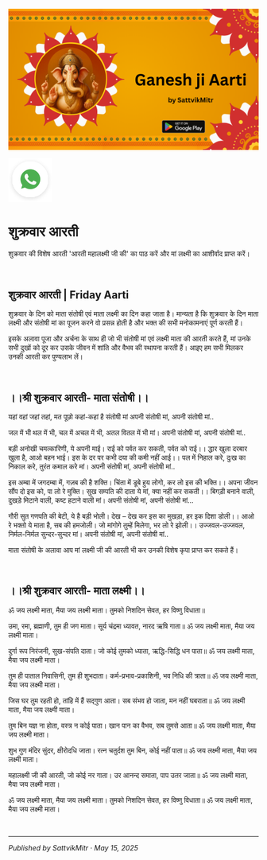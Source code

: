 <!-- Banner SVG -->
![Banner](https://raw.githubusercontent.com/anandwana001/content-repo/refs/heads/main/aarti/ganesh/ganesh_ji_aarti_banner.png)

<!-- Share & WhatsApp icons as SVG -->
<a href="https://api.whatsapp.com/send?text=Check%20out%20this%20article%20in%20the%20Hanuman%20Chalisa%20app%3A%20https%3A%2F%2Fwww.sattvikmitr.com%2Farticles%3FcontentUrl%3Dhttps%253A%252F%252Fraw.githubusercontent.com%252Fanandwana001%252Fcontent-repo%252Frefs%252Fheads%252Fmain%252Faarti%252Fganesh%252Fshukrvar_aarti_hindi.md%26title%3DGanesh%2520Aarti">
  <img src="https://raw.githubusercontent.com/anandwana001/content-repo/refs/heads/main/assets/ic_wtsapp_share_rounded.svg" alt="WhatsApp"/>
</a>

<br>

# शुक्रवार आरती
शुक्रवार की विशेष आरती 'आरती महालक्ष्मी जी की' का पाठ करें और मां लक्ष्मी का आशीर्वाद प्राप्त करें।

<br>

## शुक्रवार आरती | Friday Aarti
शुक्रवार के दिन को माता संतोषी एवं माता लक्ष्मी का दिन कहा जाता है। मान्यता है कि शुक्रवार के दिन माता लक्ष्मी और संतोषी मां का पूजन करने वो प्रसन्न होती है और भक्त की सभी मनोकामनाएं पूर्ण करती हैं।

इसके अलावा पूजा और अर्चना के साथ ही जो भी संतोषी मां एवं लक्ष्मी माता की आरती करते हैं, मां उनके सभी दुखों को दूर कर उसके जीवन में शांति और वैभव की स्थापना करती हैं। आइए हम सभी मिलकर उनकी आरती कर पुण्यलाभ लें।

<br>

## ।।श्री शुक्रवार आरती- माता संतोषी।।
यहां वहां जहां तहां, मत पूछो कहां-कहां है संतोषी मां
अपनी संतोषी मां, अपनी संतोषी मां..

जल में भी थल में भी,
चल में अचल में भी,
अतल वितल में भी मां।
अपनी संतोषी मां, अपनी संतोषी मां..

बड़ी अनोखी चमत्कारिणी, ये अपनी माई।
राई को पर्वत कर सकती, पर्वत को राई।।
द्धार खुला दरबार खुला है, आओ बहन भाई।
इस के दर पर कभी दया की कमी नहीं आई।।
पल में निहाल करे,
दुःख का निकाल करे,
तुरंत कमाल करे मां।
अपनी संतोषी मां, अपनी संतोषी मां..

इस अम्बा में जगदम्बा में, गज़ब की है शक्ति।
चिंता में डूबे हुय लोगो, कर लो इस की भक्ति।।
अपना जीवन सौंप दो इस को, पा लो रे मुक्ति।
सुख सम्पति की दाता ये मां, क्या नहीं कर सकती।।
बिगड़ी बनाने वाली,
दुखड़े मिटाने वाली,
कष्ट हटाने वाली मां।
अपनी संतोषी मां, अपनी संतोषी मां…

गौरी सुत गणपति की बेटी, ये है बड़ी भोली।
देख – देख कर इस का मुखड़ा, हर इक दिशा डोली।।
आओ रे भक्तो ये माता है, सब की हमजोली।
जो मांगोगे तुम्हें मिलेगा, भर लो रे झोली।।
उज्जवल-उज्जवल, निर्मल-निर्मल सुन्दर-सुन्दर मां।
अपनी संतोषी मां, अपनी संतोषी मां..

माता संतोषी के अलावा आप मां लक्ष्मी जी की आरती भी कर उनकी विशेष कृपा प्राप्त कर सकते हैं।

<br>

## ।।श्री शुक्रवार आरती- माता लक्ष्मी।।

ॐ जय लक्ष्मी माता, मैया जय लक्ष्मी माता।
तुमको निशदिन सेवत, हर विष्णु विधाता॥

उमा, रमा, ब्रह्माणी, तुम ही जग माता।
सूर्य चंद्रमा ध्यावत, नारद ऋषि गाता॥
ॐ जय लक्ष्मी माता, मैया जय लक्ष्मी माता।

दुर्गा रूप निरंजनी, सुख-संपति दाता।
जो कोई तुमको ध्याता, ऋद्धि-सिद्धि धन पाता॥
ॐ जय लक्ष्मी माता, मैया जय लक्ष्मी माता।

तुम ही पाताल निवासिनी, तुम ही शुभदाता।
कर्म-प्रभाव-प्रकाशिनी, भव निधि की त्राता॥
ॐ जय लक्ष्मी माता, मैया जय लक्ष्मी माता।

जिस घर तुम रहती हो, तांहि में हैं सद्गुण आता।
सब संभव हो जाता, मन नहीं घबराता॥
ॐ जय लक्ष्मी माता, मैया जय लक्ष्मी माता।

तुम बिन यज्ञ ना होता, वस्त्र न कोई पाता।
खान पान का वैभव, सब तुमसे आता॥
ॐ जय लक्ष्मी माता, मैया जय लक्ष्मी माता।

शुभ गुण मंदिर सुंदर, क्षीरोदधि जाता।
रत्न चतुर्दश तुम बिन, कोई नहीं पाता॥
ॐ जय लक्ष्मी माता, मैया जय लक्ष्मी माता।

महालक्ष्मी जी की आरती, जो कोई नर गाता।
उर आनन्द समाता, पाप उतर जाता॥
ॐ जय लक्ष्मी माता, मैया जय लक्ष्मी माता।

ॐ जय लक्ष्मी माता, मैया जय लक्ष्मी माता।
तुमको निशदिन सेवत, हर विष्णु विधाता॥
ॐ जय लक्ष्मी माता, मैया जय लक्ष्मी माता।

<br>

---

*Published by SattvikMitr · May 15, 2025*
